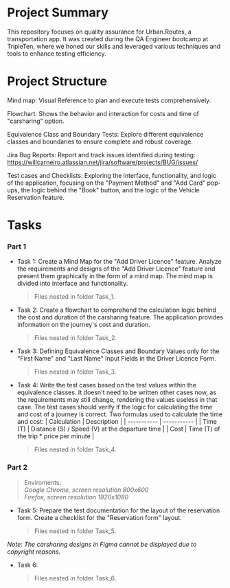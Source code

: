 # Project Summary

This repository focuses on quality assurance for Urban.Routes, a transportation app. It was created during the QA Engineer bootcamp at
TripleTen, where we honed our skills and leveraged various techniques and tools to enhance testing efficiency.

# Project Structure

Mind map: Visual Reference to plan and execute tests comprehensively.

Flowchart: Shows the behavior and interaction for costs and time of "carsharing" option.

Equivalence Class and Boundary Tests: Explore different equivalence classes and boundaries to ensure complete and robust coverage.

Jira Bug Reports: Report and track issues identified during testing: https://willcarneiro.atlassian.net/jira/software/projects/BUG/issues/

Test cases and Checklists: Exploring the interface, functionality, and logic of the application, focusing on the "Payment Method" and "Add Card" pop-ups, the logic behind the "Book" button, and the logic of the Vehicle Reservation feature.

# Tasks
  ### Part 1

* Task 1: Create a Mind Map for the "Add Driver Licence" feature. Analyze the requirements and designs of the "Add Driver Licence"
  feature and present them graphically in the form of a mind map. The mind map is divided into interface and functionality.
  > Files nested in folder Task_1.


* Task 2: Create a flowchart to comprehend the calculation logic behind the cost and duration of the carsharing feature. The application provides information on the journey's cost and duration.
  > Files nested in folder Task_2.

* Task 3: Defining Equivalence Classes and Boundary Values only for the "First Name" and "Last Name" Input Fields in the Driver Licence Form.
  > Files nested in folder Task_3.

* Task 4: Write the test cases based on the test values within the equivalence classes. It doesn't need to be written other cases now, as the requirements may still change, rendering the values useless in that case. The test cases should verify if the logic for calculating the time and cost of a journey is correct. Two formulas used to calculate the time and cost:
  | Calculation | Description |
  | ----------- | ----------- |
  | Time (T)    | Distance (S) / Speed (V) at the departure time |
  | Cost        | Time (T) of the trip * price per minute |

   > Files nested in folder Task_4.

### Part 2
> Enviroments: <br>
   _Google Chrome, screen resolution 800x600_ <br>
   _Firefox, screen resolution 1920x1080_

* Task 5: Prepare the test documentation for the layout of the reservation form. Create a checklist for the "Reservation form" layout.
  > Files nested in folder Task_5.

_Note: The carsharing designs in Figma cannot be displayed due to copyright reasons._

* Task 6: 
  > Files nested in folder Task_6.





 

